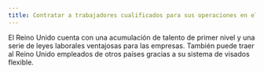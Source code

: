 ```yaml
---
title: Contratar a trabajadores cualificados para sus operaciones en el Reino Unido 
---
```

El Reino Unido cuenta con una acumulación de talento de primer nivel y una serie de leyes laborales ventajosas para las empresas. También puede traer al Reino Unido empleados de otros países gracias a su sistema de visados flexible.
